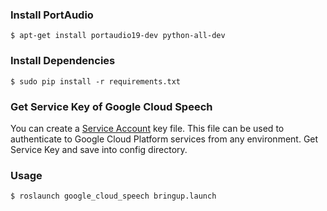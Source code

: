 ### Install PortAudio
    $ apt-get install portaudio19-dev python-all-dev

### Install Dependencies
    $ sudo pip install -r requirements.txt

### Get Service Key of Google Cloud Speech
You can create a [Service Account](https://developers.google.com/identity/protocols/OAuth2ServiceAccount#creatinganaccount) key file. This file can be used to authenticate to Google Cloud Platform services from any environment. Get Service Key and save into config directory.

### Usage
    $ roslaunch google_cloud_speech bringup.launch
